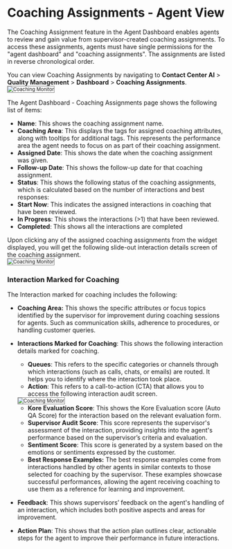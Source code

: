 # **Coaching Assignments - Agent View**

The Coaching Assignment feature in the Agent Dashboard enables agents to review and gain value from supervisor-created coaching assignments. To access these assignments, agents must have single permissions for the "agent dashboard" and "coaching assignments". The assignments are listed in reverse chronological order.

You can view Coaching Assignments by navigating to **Contact Center AI** > **Quality Management** > **Dashboard** > **Coaching Assignments**.  
<img src="../coaching-assignments/images/coaching-assignments-agent-view.png" alt="Coaching Monitor" title="Coaching Monitor" style="border: 1px solid gray; zoom:80%;">

The Agent Dashboard - Coaching Assignments page shows the following list of items:

* **Name**: This shows the coaching assignment name.
* **Coaching Area**: This displays the tags for assigned coaching attributes, along with tooltips for additional tags. This represents the performance area the agent needs to focus on as part of their coaching assignment.
* **Assigned Date**: This shows the date when the coaching assignment was given.
* **Follow-up Date**: This shows the follow-up date for that coaching assignment.
* **Status**: This shows the following status of the coaching assignments, which is calculated based on the number of interactions and best responses:
* **Start Now**: This indicates the assigned interactions in coaching that have been reviewed.
* **In Progress**: This shows the interactions (>1) that have been reviewed.
* **Completed**: This shows all the interactions are completed

Upon clicking any of the assigned coaching assignments from the widget displayed, you will get the following slide-out interaction details screen of the coaching assignment.  
<img src="../coaching-assignments/images/coaching-assignments-slideout-interactions1.png" alt="Coaching Monitor" title="Coaching Monitor" style="border: 1px solid gray; zoom:80%;">

### **Interaction Marked for Coaching**

The Interaction marked for coaching includes the following:

* **Coaching Area:** This shows the specific attributes or focus topics identified by the supervisor for improvement during coaching sessions for agents. Such as communication skills, adherence to procedures, or handling customer queries.
* **Interactions Marked for Coaching**: This shows the following interaction details marked for coaching.
    * **Queues**: This refers to the specific categories or channels through which interactions (such as calls, chats, or emails) are routed. It helps you to identify where the interaction took place.
    * **Action**: This refers to a call-to-action (CTA) that allows you to access the following interaction audit screen.  
    <img src="../coaching-assignments/images/interaction-audit-status-coaching-assignement.png" alt="Coaching Monitor" title="Coaching Monitor" style="border: 1px solid gray; zoom:80%;">

    * **Kore Evaluation Score**: This shows the Kore Evaluation score (Auto QA Score) for the interaction based on the relevant evaluation form.
    * **Supervisor Audit Score**: This score represents the supervisor's assessment of the interaction, providing insights into the agent's performance based on the supervisor’s criteria and evaluation.
    * **Sentiment Score**: This score is generated by a system based on the emotions or sentiments expressed by the customer.
    * **Best Response Examples:** The best response examples come from interactions handled by other agents in similar contexts to those selected for coaching by the supervisor. These examples showcase successful performances, allowing the agent receiving coaching to use them as a reference for learning and improvement.
    
* **Feedback**: This shows supervisors’ feedback on the agent's handling of an interaction, which includes both positive aspects and areas for improvement.
* **Action Plan**: This shows that the action plan outlines clear, actionable steps for the agent to improve their performance in future interactions.